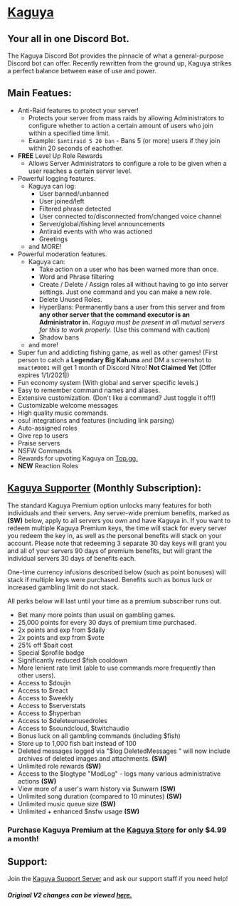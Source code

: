 # [Kaguya](https://top.gg/bot/538910393918160916)
## Your all in one Discord Bot.

The Kaguya Discord Bot provides the pinnacle of what a general-purpose Discord bot can offer. Recently rewritten from the ground up, Kaguya strikes a perfect balance between ease of use and power.

## Main Featues:
* Anti-Raid features to protect your server!
    - Protects your server from mass raids by allowing Administrators to configure whether to action a 
    certain amount of users who join within a specified time limit.
    - Example: `$antiraid 5 20 ban` - Bans 5 (or more) users if they join within 20 seconds of eachother.
* **FREE** Level Up Role Rewards
    - Allows Server Administrators to configure a role to be given when a user reaches a certain server level.
* Powerful logging features.
    - Kaguya can log:
    	- User banned/unbanned
        - User joined/left
        - Filtered phrase detected
        - User connected to/disconnected from/changed voice channel
        - Server/global/fishing level announcements
        - Antiraid events with who was actioned
        - Greetings
    - and MORE!
* Powerful moderation features.
    - Kaguya can:
        - Take action on a user who has been warned more than once.
        - Word and Phrase filtering
        - Create / Delete / Assign roles all without having to go into server settings. Just one command and you can make a new role.
        - Delete Unused Roles.
        - HyperBans: Permanently bans a user from this server and from **any other server that the command executor is an Administrator in.** *Kaguya must be present in all mutual servers for this to work properly.* (Use this command with caution)
        - Shadow bans
    - and more!
* Super fun and addicting fishing game, as well as other games! (First person to catch a **Legendary Big Kahuna** and DM a screenshot to `mmatt#0001` will get 1 month of Discord Nitro! **Not Claimed Yet** [Offer expires 1/1/2021])
* Fun economy system (With global and server specific levels.)
* Easy to remember command names and aliases.
* Extensive customization. (Don't like a command? Just toggle it off!)
* Customizable welcome messages
* High quality music commands.
* osu! integrations and features (including link parsing)
* Auto-assigned roles
* Give rep to users
* Praise servers
* NSFW Commands
* Rewards for upvoting Kaguya on [Top.gg.](https://top.gg/bot/538910393918160916/vote)
* **NEW** Reaction Roles

## [Kaguya Supporter](https://sellix.io/KaguyaStore) (Monthly Subscription):
The standard Kaguya Premium option unlocks many features for both individuals and their servers. Any server-wide premium benefits, marked as **(SW)** below, apply to all servers you own and have Kaguya in. If you want to redeem multiple Kaguya Premium keys, the time will stack for every server you redeem the key in, as well as the personal benefits will stack on your account. Please note that redeeming 3 separate 30 day keys will grant you and all of your servers 90 days of premium benefits, but will grant the individual servers 30 days of benefits each.

One-time currency infusions described below (such as point bonuses) will stack if multiple keys were purchased. Benefits such as bonus luck or increased gambling limit do not stack.

All perks below will last until your time as a premium subscriber runs out.

* Bet many more points than usual on gambling games.
* 25,000 points for every 30 days of premium time purchased.
* 2x points and exp from $daily
* 2x points and exp from $vote
* 25% off $bait cost
* Special $profile badge
* Significantly reduced $fish cooldown
* More lenient rate limit (able to use commands more frequently than other users).
* Access to $doujin
* Access to $react
* Access to $weekly
* Access to $serverstats
* Access to $hyperban
* Access to $deleteunusedroles
* Access to $soundcloud, $twitchaudio
* Bonus luck on all gambling commands (including $fish)
* Store up to 1,000 fish bait instead of 100
* Deleted messages logged via "$log DeletedMessages " will now include archives of deleted images and attachments. **(SW)**
* Unlimited role rewards **(SW)**
* Access to the $logtype "ModLog" - logs many various administrative actions **(SW)**
* View more of a user's warn history via $unwarn **(SW)**
* Unlimited song duration (compared to 10 minutes) **(SW)**
* Unlimited music queue size **(SW)**
* Unlimited + enhanced $nsfw usage **(SW)**

### Purchase Kaguya Premium at the [Kaguya Store](https://sellix.io/KaguyaStore) for only $4.99 a month!

## Support:
Join the [Kaguya Support Server](https://discord.gg/aumCJhr) and ask our support staff if you need help!


##### Original V2 changes can be viewed [here.](https://github.com/stageosu/Kaguya/blob/master/v2.md)